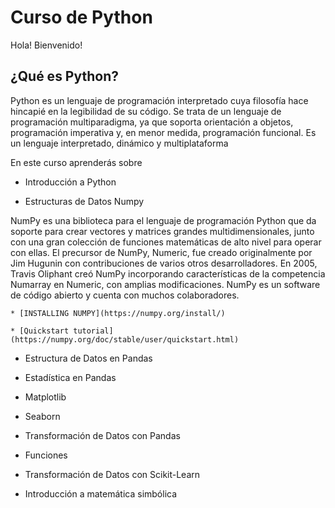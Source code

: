 # Curso de Python

Hola! Bienvenido!

## ¿Qué es Python?

Python es un lenguaje de programación interpretado cuya filosofía hace hincapié en la legibilidad de su código. Se trata de un lenguaje de programación multiparadigma, ya que soporta orientación a objetos, programación imperativa y, en menor medida, programación funcional. Es un lenguaje interpretado, dinámico y multiplataforma

En este curso aprenderás sobre

* Introducción a Python

* Estructuras de Datos Numpy

NumPy es una biblioteca para el lenguaje de programación Python que da soporte para crear vectores y matrices grandes multidimensionales, junto con una gran colección de funciones matemáticas de alto nivel para operar con ellas. El precursor de NumPy, Numeric, fue creado originalmente por Jim Hugunin con contribuciones de varios otros desarrolladores. En 2005, Travis Oliphant creó NumPy incorporando características de la competencia Numarray en Numeric, con amplias modificaciones. NumPy es un software de código abierto y cuenta con muchos colaboradores.

    * [INSTALLING NUMPY](https://numpy.org/install/)

    * [Quickstart tutorial](https://numpy.org/doc/stable/user/quickstart.html)
    
* Estructura de Datos en Pandas

* Estadística en Pandas

* Matplotlib

* Seaborn

* Transformación de Datos con Pandas

* Funciones

* Transformación de Datos con Scikit-Learn

* Introducción a matemática simbólica






